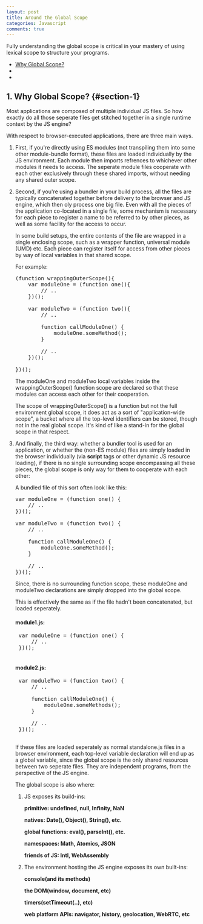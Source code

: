 ```yaml
---
layout: post
title: Around the Global Scope
categories: Javascript
comments: true
---
```


Fully understanding the global scope is critical in your mastery of using lexical scope to structure your programs.

<!--continue-->

- [Why Global Scope?](#section-1)
- [](#section-2)
- [](#section-3)

## 1. Why Global Scope? {#section-1}

Most applications are composed of multiple individual JS files. So how exactly do all those seperate files get stitched together in a single runtime context by the JS engine?

With respect to browser-executed applications, there are three main ways.

1. First, if you're directly using ES modules (not transpiling them into some other module-bundle format), these files are loaded individually by the JS environment. Each module then imports refrences to whichever other modules it needs to access. The seperate module files cooperate with each other exclusively through these shared imports, without needing any shared outer scope.

2. Second, if you're using a bundler in your build process, all the files are typically concatenated together before delivery to the browser and JS engine, which then oly process one big file. Even with all the pieces of the application co-located in a single file, some mechanism is necessary for each piece to register a name to be referred to by other pieces, as well as some facility for the access to occur.

   In some build setups, the entire contents of the file are wrapped in a single enclosing scope, such as a wrapper function, universal module (UMD) etc. Each piece can register itself for access from other pieces by way of local variables in that shared scope.

   For example:

   <pre>
   (function wrappingOuterScope(){
       var moduleOne = (function one(){
           // ..
       })();
   
       var moduleTwo = (function two(){
           // ..
   
           function callModuleOne() {
               moduleOne.someMethod();
           }
   
           // ..
       })();
   
   })();
   </pre>

   The moduleOne and moduleTwo local variables inside the wrappingOuterScope() function scope are declared so that these modules can access each other for their cooperation.

   The scope of wrappingOuterScope() is a function but not the full environment global scope, it does act as a sort of "application-wide scope", a bucket where all the top-level identifiers can be stored, though not in the real global scope. It's kind of like a stand-in for the global scope in that respect.

3. And finally, the third way: whether a bundler tool is used for an application, or whether the (non-ES module) files are simply loaded in the browser individually (via **script** tags or other dynamic JS resource loading), if there is no single surrounding scope encompassing all these pieces, the global scope is only way for them to cooperate with each other:

   A bundled file of this sort often look like this:

   <pre>
   var moduleOne = (function one() {
       // ..
   })();
   
   var moduleTwo = (function two() {
       // ..
   
       function callModuleOne() {
           moduleOne.someMethod();
       }
   
       // ..
   })();
   </pre>

   Since, there is no surrounding function scope, these moduleOne and moduleTwo declarations are simply dropped into the global scope.

   This is effectively the same as if the file hadn't been concatenated, but loaded seperately.

   #### **module1.js:**

    <pre>
    var moduleOne = (function one() {
        // ..
    })();
    </pre>

   #### **module2.js:**

    <pre>
    var moduleTwo = (function two() {
        // ..
   
        function callModuleOne() {
            moduleOne.someMethods();
        }
   
        // ..
    })();
    </pre>

   If these files are loaded seperately as normal standalone.js files in a browser environment, each top-level variable declaration will end up as a global variable, since the global scope is the only shared resources between two seperate files. They are independent programs, from the perspective of the JS engine.

   The global scope is also where:

   1. JS exposes its build-ins:

      **primitive: undefined, null, Infinity, NaN**

      **natives: Date(), Object(), String(), etc.**

      **global functions: eval(), parseInt(), etc.**

      **namespaces: Math, Atomics, JSON**

      **friends of JS: Intl, WebAssembly**

   2. The environment hosting the JS engine exposes its own built-ins:

      **console(and its methods)**

      **the DOM(window, document, etc)**

      **timers(setTimeout(..), etc)**

      **web platform APIs: navigator, history, geolocation, WebRTC, etc**
